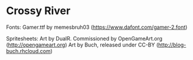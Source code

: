 # Crossy River

Fonts:
    Gamer.ttf by memesbruh03 (https://www.dafont.com/gamer-2.font)

Spritesheets:
    Art by DualR. Commissioned by OpenGameArt.org (http://opengameart.org)
    Art by Buch, released under CC-BY (http://blog-buch.rhcloud.com)
